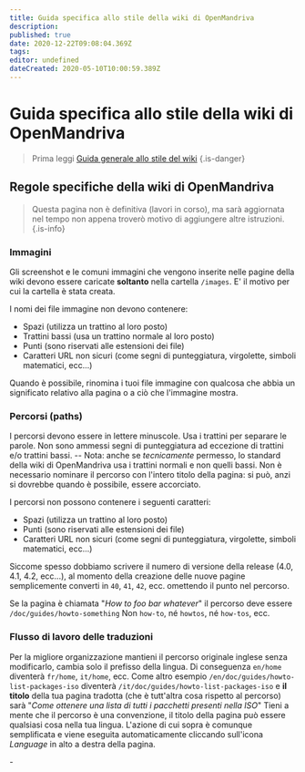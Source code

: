 ```yaml
---
title: Guida specifica allo stile della wiki di OpenMandriva
description: 
published: true
date: 2020-12-22T09:08:04.369Z
tags: 
editor: undefined
dateCreated: 2020-05-10T10:00:59.389Z
---
```


# Guida specifica allo stile della wiki di OpenMandriva
> Prima leggi [Guida generale allo stile del wiki](/doc/wiki-style-guide)
{.is-danger}

## Regole specifiche della wiki di OpenMandriva

> Questa pagina non è definitiva (lavori in corso), ma sarà aggiornata nel tempo non appena troverò motivo di aggiungere altre istruzioni.
{.is-info}


### Immagini
Gli screenshot e le comuni immagini che vengono inserite nelle pagine della wiki devono essere caricate **soltanto** nella cartella `/images`.
E' il motivo per cui la cartella è stata creata.

I nomi dei file immagine non devono contenere:
- Spazi (utilizza un trattino al loro posto)
- Trattini bassi (usa un trattino normale al loro posto)
- Punti (sono riservati alle estensioni dei file)
- Caratteri URL non sicuri (come segni di punteggiatura, virgolette, simboli matematici, ecc...)

Quando è possibile, rinomina i tuoi file immagine con qualcosa che abbia un significato relativo alla pagina o a ciò che l'immagine mostra.

### Percorsi (paths)
I percorsi devono essere in lettere minuscole. Usa i trattini per separare le parole.
Non sono ammessi segni di punteggiatura ad eccezione di trattini e/o trattini bassi.
-- Nota: anche se *tecnicamente* permesso, lo standard della wiki di OpenMandriva usa i trattini normali e non quelli bassi.
Non è necessario nominare il percorso con l'intero titolo della pagina: si può, anzi si dovrebbe quando è possibile, essere accorciato.

I percorsi non possono contenere i seguenti caratteri:
- Spazi (utilizza un trattino al loro posto)
- Punti (sono riservati alle estensioni dei file)
- Caratteri URL non sicuri (come segni di punteggiatura, virgolette, simboli matematici, ecc...)

Siccome spesso dobbiamo scrivere il numero di versione della release (4.0, 4.1, 4.2, ecc...), al momento della creazione delle nuove pagine semplicemente converti in  `40`, `41`, `42`, ecc. omettendo il punto nel percorso.

Se la pagina è chiamata "*How to foo bar whatever*" il percorso deve essere `/doc/guides/howto-something`
Non `how-to`, né `howtos`, né `how-tos`, ecc.

### Flusso di lavoro delle traduzioni
Per la migliore organizzazione mantieni il percorso originale inglese senza modificarlo, cambia solo il prefisso della lingua. Di conseguenza `en/home` diventerà `fr/home`, `it/home`, ecc.
Come altro esempio `/en/doc/guides/howto-list-packages-iso` diventerà `/it/doc/guides/howto-list-packages-iso` e **il titolo** della tua pagina tradotta (che è tutt'altra cosa rispetto al percorso) sarà "*Come ottenere una lista di tutti i pacchetti presenti nella ISO*"
Tieni a mente che il percorso è una convenzione, il titolo della pagina può essere qualsiasi cosa nella tua lingua.
L'azione di cui sopra è comunque semplificata e viene eseguita automaticamente cliccando sull'icona *Language* <i class="v-icon mdi mdi-web"></i> in alto a destra della pagina.
  
\-

